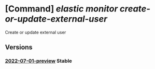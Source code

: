 # [Command] _elastic monitor create-or-update-external-user_

Create or update external user

## Versions

### [2022-07-01-preview](/Resources/mgmt-plane/L3N1YnNjcmlwdGlvbnMve30vcmVzb3VyY2Vncm91cHMve30vcHJvdmlkZXJzL21pY3Jvc29mdC5lbGFzdGljL21vbml0b3JzL3t9L2NyZWF0ZW9ydXBkYXRlZXh0ZXJuYWx1c2Vy/2022-07-01-preview.xml) **Stable**

<!-- mgmt-plane /subscriptions/{}/resourcegroups/{}/providers/microsoft.elastic/monitors/{}/createorupdateexternaluser 2022-07-01-preview -->
